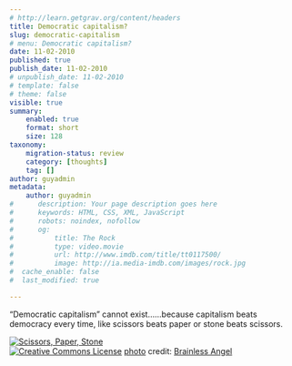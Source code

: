 ```yaml
---
# http://learn.getgrav.org/content/headers
title: Democratic capitalism?
slug: democratic-capitalism
# menu: Democratic capitalism?
date: 11-02-2010
published: true
publish_date: 11-02-2010
# unpublish_date: 11-02-2010
# template: false
# theme: false
visible: true
summary:
    enabled: true
    format: short
    size: 128
taxonomy:
    migration-status: review
    category: [thoughts]
    tag: []
author: guyadmin
metadata:
    author: guyadmin
#      description: Your page description goes here
#      keywords: HTML, CSS, XML, JavaScript
#      robots: noindex, nofollow
#      og:
#          title: The Rock
#          type: video.movie
#          url: http://www.imdb.com/title/tt0117500/
#          image: http://ia.media-imdb.com/images/rock.jpg
#  cache_enable: false
#  last_modified: true

---
```


“Democratic capitalism” cannot exist……because capitalism beats democracy every time, like scissors beats paper or stone beats scissors.

[![Scissors, Paper, Stone](http://farm1.static.flickr.com/121/370011231_3a25b72780_m.jpg)](http://www.flickr.com/photos/74196805@N00/370011231/ "Scissors, Paper, Stone")  
[![Creative Commons License](https://2018.guyjames.com/wp-content/plugins/photo-dropper/images/cc.png)](http://creativecommons.org/licenses/by-nc-sa/2.0/ "Attribution-NonCommercial-ShareAlike License") [photo](http://www.photodropper.com/photos/) credit: [Brainless Angel](http://www.flickr.com/photos/74196805@N00/370011231/ "Brainless Angel")

